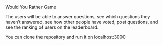 Would You Rather Game

The users will be able to answer questions, see which questions they haven’t answered, see how other people have voted, post questions, and see the ranking of users on the leaderboard.

You can clone the repository and run it on localhost:3000

